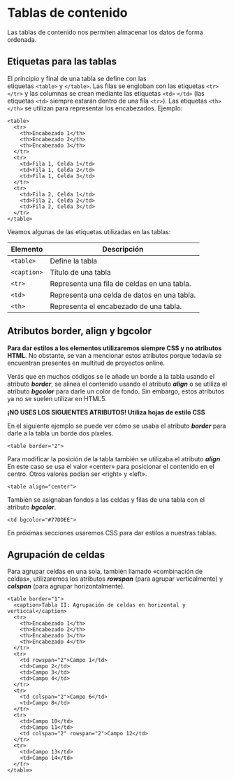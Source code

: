 # Tablas de contenido

Las tablas de contenido nos permiten almacenar los datos de forma ordenada.


Etiquetas para las tablas
------------------------------

El principio y final de una tabla se define con las etiquetas `<table>` y `</table>`. Las filas se engloban con las etiquetas `<tr>` `</tr>` y las columnas se crean mediante las etiquetas `<td>` `</td>` (las etiquetas `<td>` siempre estarán dentro de una fila `<tr>`). Las etiquetas `<th>` `</th>` se utilizan para representar los encabezados. Ejemplo:

```
<table>
  <tr>
    <th>Encabezado 1</th>
    <th>Encabezado 2</th>
    <th>Encabezado 3</th>
  </tr>
  <tr>
    <td>Fila 1, Celda 1</td>
    <td>Fila 1, Celda 2</td>
    <td>Fila 1, Celda 3</td>
  </tr>
  <tr>
    <td>Fila 2, Celda 1</td>
    <td>Fila 2, Celda 2</td>
    <td>Fila 2, Celda 3</td>
  </tr>
</table>
```


Veamos algunas de las etiquetas utilizadas en las tablas:


|Elemento | Descripción |
|---------|--------------|
|`<table>`  |Define la tabla|
|`<caption>`|Título de una tabla|
|`<tr>`    |Representa una fila de celdas en una tabla.|
|`<td>`     |Representa una celda de datos en una tabla.|
|`<th>`     |Representa el encabezado de una tabla.|


Atributos border, align y bgcolor
--------------------------------------

**Para dar estilos a los elementos utilizaremos siempre CSS y no atributos HTML**. No obstante, se van a mencionar estos atributos porque todavía se encuentran presentes en multitud de proyectos online.

Verás que en muchos códigos se le añade un borde a la tabla usando el atributo **_border_**, se alinea el contenido usando el atributo **_align_** o se utiliza el atributo **_bgcolor_** para darle un color de fondo. Sin embargo, estos atributos ya no se suelen utilizar en HTML5.

**¡NO USES LOS SIGUIENTES ATRIBUTOS! Utiliza hojas de estilo CSS**

En el siguiente ejemplo se puede ver cómo se usaba el atributo **_border_** para darle a la tabla un borde dos píxeles.

```
<table border="2">
```


Para modificar la posición de la tabla también se utilizaba el atributo **_align_**. En este caso se usa el valor «center» para posicionar el contenido en el centro. Otros valores podían ser «right» y «left».

```
<table align="center">
```


También se asignaban fondos a las celdas y filas de una tabla con el atributo **_bgcolor_**.

```
<td bgcolor="#77DDEE">
```

En próximas secciones usaremos CSS para dar estilos a nuestras tablas.

Agrupación de celdas
-------------------------

Para agrupar celdas en una sola, también llamado «combinación de celdas», utilizaremos los atributos _**rowspan**_ (para agrupar verticalmente) y _**colspan**_ (para agrupar horizontalmente).


```
<table border="1">
  <caption>Tabla II: Agrupación de celdas en horizontal y verticcal</caption>
  <tr>
    <th>Encabezado 1</th>
    <th>Encabezado 2</th> 
    <th>Encabezado 3</th>
    <th>Encabezado 4</th>
  </tr>
  <tr>
    <td rowspan="2">Campo 1</td>
    <td>Campo 2</td>
    <td>Campo 3</td>
    <td>Campo 4</td>
  </tr>
  <tr>
    <td colspan="2">Campo 6</td>
    <td>Campo 8</td>
  </tr>
  <tr>
    <td>Campo 10</td>
    <td>Campo 11</td>
    <td colspan="2" rowspan="2">Campo 12</td>
  </tr>
  <tr>
    <td>Campo 13</td>
    <td>Campo 14</td>
  </tr>
</table>
```


